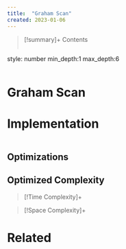 ```yaml
---
title:  "Graham Scan"
created: 2023-01-06
---
```


>[!summary]+ Contents
>```toc
style: number
min_depth:1
max_depth:6 
>```


# Graham Scan

# Implementation

```python

```

## Optimizations

## Optimized Complexity

>[!Time Complexity]+

>[!Space Complexity]+



# Related

